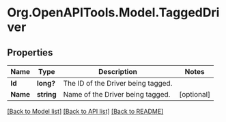 # Org.OpenAPITools.Model.TaggedDriver
## Properties

Name | Type | Description | Notes
------------ | ------------- | ------------- | -------------
**Id** | **long?** | The ID of the Driver being tagged. | 
**Name** | **string** | Name of the Driver being tagged. | [optional] 

[[Back to Model list]](../README.md#documentation-for-models) [[Back to API list]](../README.md#documentation-for-api-endpoints) [[Back to README]](../README.md)

